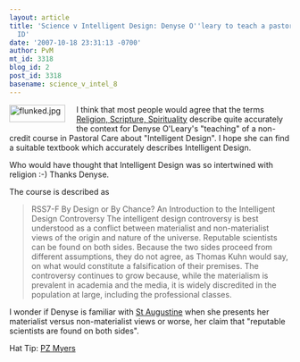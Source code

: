 ```yaml
---
layout: article
title: 'Science v Intelligent Design: Denyse O''leary to teach a pastoral class on
  ID'
date: '2007-10-18 23:31:13 -0700'
author: PvM
mt_id: 3318
blog_id: 2
post_id: 3318
basename: science_v_intel_8
---
```

[<img src="http://pandasthumb.org/assets_c/2007/10/flunked-thumb-100x31.jpg" alt="flunked.jpg" width="100" height="31" style="float: left; margin: 0 20px 20px 0;" class="mt-image-left" />](http://pandasthumb.org/archives/flunked1.html)

I think that most people would agree that the terms [Religion, Scripture, Spirituality](http://www.utoronto.ca/stmikes/cont_ed/courses/noncredit/pastoral.html) describe quite accurately the context for Denyse O'Leary's "teaching" of a non-credit course in Pastoral Care about "Intelligent Design". I hope she can find a suitable textbook which accurately describes Intelligent Design.

Who would have thought that Intelligent Design was so intertwined with religion :-)
Thanks Denyse.

The course is described as

> RSS7-F By Design or By Chance? An Introduction to the Intelligent Design Controversy The intelligent design controversy is best understood as a conflict between materialist and non-materialist views of the origin and nature of the universe. Reputable scientists can be found on both sides. Because the two sides proceed from different assumptions, they do not agree, as Thomas Kuhn would say, on what would constitute a falsification of their premises. The controversy continues to grow because, while the materialism is prevalent in academia and the media, it is widely discredited in the population at large, including the professional classes.

I wonder if Denyse is familiar with [St Augustine](http://www.pibburns.com/augustin.htm) when she presents her materialist versus non-materialist views or worse, her claim that  "reputable scientists are found on both sides".

Hat Tip: [PZ Myers](http://scienceblogs.com/pharyngula/2007/10/how_sweet.php)
